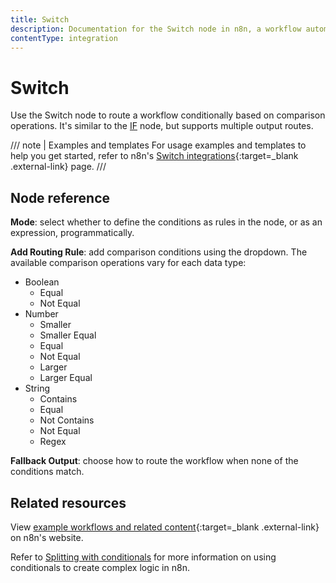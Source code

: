 ```yaml
---
title: Switch
description: Documentation for the Switch node in n8n, a workflow automation platform. Includes guidance on usage, and links to examples.
contentType: integration
---
```


# Switch

Use the Switch node to route a workflow conditionally based on comparison operations. It's similar to the [IF](/integrations/builtin/core-nodes/n8n-nodes-base.if/) node, but supports multiple output routes.

/// note | Examples and templates
For usage examples and templates to help you get started, refer to n8n's [Switch integrations](https://n8n.io/integrations/switch/){:target=_blank .external-link} page.
///
## Node reference

**Mode**: select whether to define the conditions as rules in the node, or as an expression, programmatically.

**Add Routing Rule**: add comparison conditions using the  dropdown. The available comparison operations vary for each data type:

- Boolean
	- Equal
	- Not Equal
- Number
	- Smaller
	- Smaller Equal
	- Equal
	- Not Equal
	- Larger
	- Larger Equal
- String
	- Contains
	- Equal
	- Not Contains
	- Not Equal
	- Regex

**Fallback Output**: choose how to route the workflow when none of the conditions match.


## Related resources

View [example workflows and related content](https://n8n.io/integrations/switch/){:target=_blank .external-link} on n8n's website.

Refer to [Splitting with conditionals](/flow-logic/splitting/) for more information on using conditionals to create complex logic in n8n.




